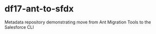 # df17-ant-to-sfdx
Metadata repository demonstrating move from Ant Migration Tools to the Salesforce CLI
